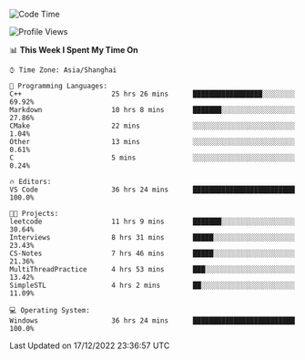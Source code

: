 <!--START_SECTION:waka-->
![Code Time](http://img.shields.io/badge/Code%20Time-481%20hrs%2053%20mins-blue)

![Profile Views](http://img.shields.io/badge/Profile%20Views-4-blue)

📊 **This Week I Spent My Time On** 

```text
⌚︎ Time Zone: Asia/Shanghai

💬 Programming Languages: 
C++                      25 hrs 26 mins      █████████████████░░░░░░░░   69.92% 
Markdown                 10 hrs 8 mins       ███████░░░░░░░░░░░░░░░░░░   27.86% 
CMake                    22 mins             ░░░░░░░░░░░░░░░░░░░░░░░░░   1.04% 
Other                    13 mins             ░░░░░░░░░░░░░░░░░░░░░░░░░   0.61% 
C                        5 mins              ░░░░░░░░░░░░░░░░░░░░░░░░░   0.24%

🔥 Editors: 
VS Code                  36 hrs 24 mins      █████████████████████████   100.0%

🐱‍💻 Projects: 
leetcode                 11 hrs 9 mins       ███████░░░░░░░░░░░░░░░░░░   30.64% 
Interviews               8 hrs 31 mins       █████░░░░░░░░░░░░░░░░░░░░   23.43% 
CS-Notes                 7 hrs 46 mins       █████░░░░░░░░░░░░░░░░░░░░   21.36% 
MultiThreadPractice      4 hrs 53 mins       ███░░░░░░░░░░░░░░░░░░░░░░   13.42% 
SimpleSTL                4 hrs 2 mins        ██░░░░░░░░░░░░░░░░░░░░░░░   11.09%

💻 Operating System: 
Windows                  36 hrs 24 mins      █████████████████████████   100.0%

```


 Last Updated on 17/12/2022 23:36:57 UTC
<!--END_SECTION:waka-->